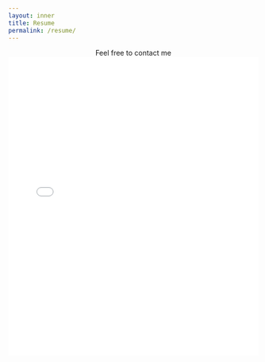 ```yaml
---
layout: inner
title: Resume
permalink: /resume/
---
```


<center>Feel free to contact me</center>

<embed src="{{ site.url}}/assets/Resume/Oler_Wade_Resume_no_address.pdf" width="100%" height="600" type='application/pdf'>

